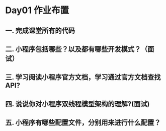 # Day01 作业布置

## 一. 完成课堂所有的代码







## 二. 小程序包括哪些？以及都有哪些开发模式？（面试）







## 三. 学习阅读小程序官方文档，学习通过官方文档查找API?







## 四. 说说你对小程序双线程模型架构的理解?(面试)







## 五. 小程序有哪些配置文件，分别用来进行什么配置？





























































